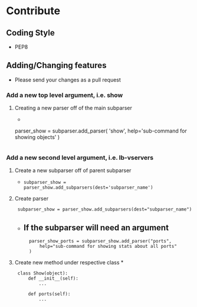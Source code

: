 # Contribute

## Coding Style
* PEP8

## Adding/Changing features
* Please send your changes as a pull request

### Add a new top level argument, i.e. show
1. Creating a new parser off of the main subparser
    * ```
    parser_show = subparser.add_parser(
        'show', help='sub-command for showing objects'
    )
    ```

### Add a new second level argument, i.e. lb-vservers
1. Create a new subparser off of parent subparser
    * `subparser_show = parser_show.add_subparsers(dest='subparser_name')`
1. Create parser

        subparser_show = parser_show.add_subparsers(dest="subparser_name")

    * If the subparser will need an argument
        -
        
            parser_show_ports = subparser_show.add_parser("ports",
                help="sub-command for showing stats about all ports"
            )

1. Create new method under respective class
    *   
        
        class Show(object):
            def __init__(self):
                ...
                
            def ports(self):
                ...
